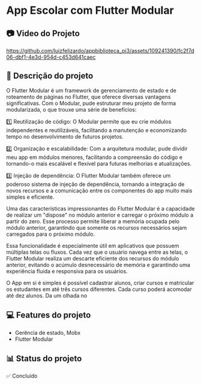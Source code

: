 # App Escolar com Flutter Modular
## 📷 Video do Projeto



https://github.com/luizfelizardo/appbiblioteca_pi3/assets/109241390/fc2f7d06-dbf1-4e3d-954d-c453d641caec



## 📝 Descrição do projeto
O Flutter Modular é um framework de gerenciamento de estado e de roteamento de páginas no Flutter, que oferece diversas vantagens significativas. Com o Modular, pude estruturar meu projeto de forma modularizada, o que trouxe uma série de benefícios:

1️⃣ Reutilização de código: O Modular permite que eu crie módulos independentes e reutilizáveis, facilitando a manutenção e economizando tempo no desenvolvimento de futuros projetos.

2️⃣ Organização e escalabilidade: Com a arquitetura modular, pude dividir meu app em módulos menores, facilitando a compreensão do código e tornando-o mais escalável e flexível para futuras melhorias e atualizações.

3️⃣ Injeção de dependência: O Flutter Modular também oferece um poderoso sistema de injeção de dependência, tornando a integração de novos recursos e a comunicação entre os componentes do app muito mais simples e eficiente.

Uma das características impressionantes do Flutter Modular é a capacidade de realizar um "dispose" no módulo anterior e carregar o próximo módulo a partir do zero. Esse processo permite liberar a memória ocupada pelo módulo anterior, garantindo que somente os recursos necessários sejam carregados para o próximo módulo.

Essa funcionalidade é especialmente útil em aplicativos que possuem múltiplas telas ou fluxos. Cada vez que o usuário navega entre as telas, o Flutter Modular realiza um descarte eficiente dos recursos do módulo anterior, evitando o acúmulo desnecessário de memória e garantindo uma experiência fluida e responsiva para os usuários.

O App em si é simples é possível cadastrar alunos, criar cursos e matricular os estudantes em até três cursos diferentes. Cada curso poderá acomodar até dez alunos. Da um olhada no

## 💻 Features do projeto
* Gerência de estado, Mobx
* Flutter Modular

## 📊 Status do projeto
✅ Concluído
